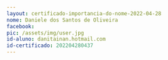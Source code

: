 ```yaml
---
layout: certificado-importancia-do-nome-2022-04-28
nome: Daniele dos Santos de Oliveira
facebook:
pic: /assets/img/user.jpg
id-aluno: danitainan.hotmail.com
id-certificado: 202204280437
---
```

